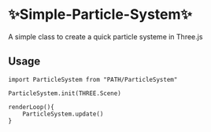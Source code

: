 # ✨Simple-Particle-System✨
A simple class to create a quick particle systeme in Three.js

## Usage
```
import ParticleSystem from "PATH/ParticleSystem"

ParticleSystem.init(THREE.Scene)

renderLoop(){
    ParticleSystem.update()
}
```
